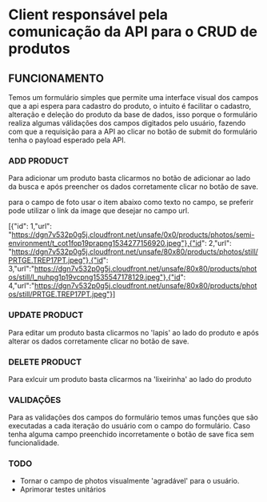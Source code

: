 # Client responsável pela comunicação da API para o CRUD de produtos

## FUNCIONAMENTO

Temos um formulário simples que permite uma interface visual dos campos que a api espera para cadastro do produto, o intuito é facilitar o cadastro, alteração e deleção do produto da base de dados, isso porque o formulário realiza algumas válidações dos campos digitados pelo usuário, fazendo com que a requisição para a API ao clicar no botão de submit do formulário tenha o payload esperado pela API.

### ADD PRODUCT

Para adicionar um produto basta clicarmos no botão de adicionar ao lado da busca e após preencher os dados corretamente clicar no botão de save.

para o campo de foto usar o item abaixo como texto no campo, se preferir pode utilizar o link da image que desejar no campo url.

[{"id": 1,"url": "https://dgn7v532p0g5j.cloudfront.net/unsafe/0x0/products/photos/semi-environment/t_cot1fop19prapng1534277156920.jpeg"},{"id": 2,"url": "https://dgn7v532p0g5j.cloudfront.net/unsafe/80x80/products/photos/still/PRTGE.TREP17PT.jpeg"},{"id": 3,"url":"https://dgn7v532p0g5j.cloudfront.net/unsafe/80x80/products/photos/still/l_nuhpg1p19vcpng1535547178129.jpeg"},{"id": 4,"url":"https://dgn7v532p0g5j.cloudfront.net/unsafe/80x80/products/photos/still/PRTGE.TREP17PT.jpeg"}]

### UPDATE PRODUCT

Para editar um produto basta clicarmos no 'lapis' ao lado do produto e após alterar os dados corretamente clicar no botão de save.

### DELETE PRODUCT

Para exlcuir um produto basta clicarmos na 'lixeirinha' ao lado do produto

### VALIDAÇÕES

Para as validações dos campos do formulário temos umas funções que são executadas a cada iteração do usuário com o campo do formulário. Caso tenha alguma campo preenchido incorretamente o botão de save fica sem funcionalidade.

### TODO

- Tornar o campo de photos visualmente 'agradável' para o usuário.
- Aprimorar testes unitários
